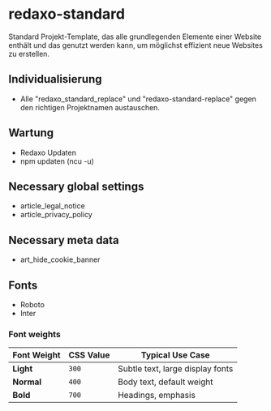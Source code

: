 # redaxo-standard

Standard Projekt-Template, das alle grundlegenden Elemente einer Website enthält und das 
genutzt werden kann, um möglichst effizient neue Websites zu erstellen.

## Individualisierung

- Alle "redaxo_standard_replace" und "redaxo-standard-replace" gegen den richtigen Projektnamen austauschen. 

## Wartung

- Redaxo Updaten
- npm updaten (ncu -u)

## Necessary global settings

- article_legal_notice
- article_privacy_policy

## Necessary meta data

- art_hide_cookie_banner

## Fonts

- Roboto
- Inter

### Font weights

| Font Weight | CSS Value | Typical Use Case                 |
| ----------- | --------- | -------------------------------- |
| **Light**   | `300`     | Subtle text, large display fonts |
| **Normal**  | `400`     | Body text, default weight        |
| **Bold**    | `700`     | Headings, emphasis               |


